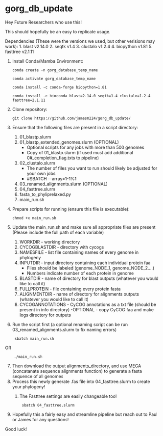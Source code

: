 # gorg_db_update

Hey Future Researchers who use this!

This should hopefully be an easy to replicate usage.

Dependencies (These were the versions we used, but other verisions may work):
    1. blast v2.14.0
    2. seqtk v1.4
    3. clustalo v1.2.4
    4. biopython v1.81
    5. fasttree v2.1.11
    
1. Install Conda/Mamba Environment:


       conda create -n gorg_database_temp_name
   
       conda activate gorg_database_temp_name

       conda install -c conda-forge biopython=1.81

       conda install -c bioconda blast=2.14.0 seqtk=1.4 clustalo=1.2.4 fasttree=2.1.11

2. Clone repository:

       git clone https://github.com/jamesm224/gorg_db_update/
   
3. Ensure that the following files are present in a script directory:
    1. 01_blastp.slurm
    2. 01_blastp_extended_genomes.slurm (OPTIONAL)
        - Optional scripts for any jobs with more than 500 genomes
        - Copy of 01_blastp.slurm (if used must add additional 0#_completion_flag.txts to pipeline)
    3. 02_clustalo.slurm
        - The number of files you want to run should likely be adjusted for your own jobs
        - #SBATCH --array=1-1%1
    4. 03_renamed_alignments.slurm (OPTIONAL)
    5. 04_fasttree.slurm
    6. fasta_to_phyliprelaxed.py
    7. main_run.sh
  
4. Prepare scripts for running (ensure this file is executable):

       chmod +x main_run.sh

5. Update the main_run.sh and make sure all appropriate files are present 
(Please include the full path of each variable)
    1. WORKDIR - working directory
    2. CYCOGBLASTDIR - directory with cycogs
    3. NAMESFILE - list file containing names of every genome in phylogeny
    4. INPUTDIR - input directory containing each individual protein faa
        - Files should be labeled (genome_NODE_1, genome_NODE_2....)
        - Numbers indicate number of each protein in genome
    5. BLASTDIR - name of directory for blast outputs (whatever you would like to call it)
    6. FULLPROTEIN - file containing every protein fasta
    7. ALIGNMENTDIR - name of directory for alignments outputs (whatever you would like to call it)
    8. CYCOGANNOTATIONS - CyCOG annotations as a txt file (should be present in info directory)
        -OPTIONAL - copy CyCOG faa and make logs directory for outputs

6. Run the script first (a optional renaming script can be run 03_renamed_alignments.slurm to fix naming errors)

        sbatch main_run.sh
OR

        ./main_run.sh

7. Then download the output alignments_directory, and use MEGA (concatanate sequence alignments function) to generate a fasta sequence of all genomes
8. Process this newly generate .fas file into 04_fasttree.slurm to create your phylogeny!
    1. The Fasttree settings are easily changeable too!

            sbatch 04_fasttree.slurm

9. Hopefully this a fairly easy and streamline pipeline but reach out to Paul or James for any questions!


Good luck!



